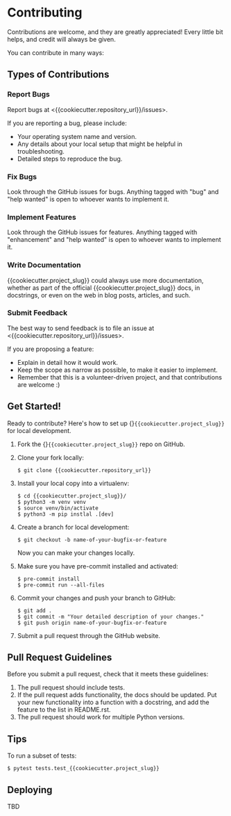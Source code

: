 ```{highlight} shell

```

# Contributing

Contributions are welcome, and they are greatly appreciated! Every little bit
helps, and credit will always be given.

You can contribute in many ways:

## Types of Contributions

### Report Bugs

Report bugs at <{{cookiecutter.repository_url}}/issues>.

If you are reporting a bug, please include:

* Your operating system name and version.
* Any details about your local setup that might be helpful in troubleshooting.
* Detailed steps to reproduce the bug.

### Fix Bugs

Look through the GitHub issues for bugs. Anything tagged with "bug" and "help
wanted" is open to whoever wants to implement it.

### Implement Features

Look through the GitHub issues for features. Anything tagged with "enhancement"
and "help wanted" is open to whoever wants to implement it.

### Write Documentation

{{cookiecutter.project_slug}} could always use more documentation, whether as part of the
official {{cookiecutter.project_slug}} docs, in docstrings, or even on the web in blog posts,
articles, and such.

### Submit Feedback

The best way to send feedback is to file an issue at <{{cookiecutter.repository_url}}/issues>.

If you are proposing a feature:

* Explain in detail how it would work.
* Keep the scope as narrow as possible, to make it easier to implement.
* Remember that this is a volunteer-driven project, and that contributions
  are welcome :)

## Get Started!

Ready to contribute? Here's how to set up {}`{{cookiecutter.project_slug}}` for local development.

1. Fork the {}`{{cookiecutter.project_slug}}` repo on GitHub.
2. Clone your fork locally:

   ```
   $ git clone {{cookiecutter.repository_url}}
   ```
3. Install your local copy into a virtualenv:

   ```
   $ cd {{cookiecutter.project_slug}}/
   $ python3 -m venv venv
   $ source venv/bin/activate
   $ python3 -m pip instlal .[dev]
   ```
4. Create a branch for local development:

   ```
   $ git checkout -b name-of-your-bugfix-or-feature
   ```

   Now you can make your changes locally.
5. Make sure you have pre-commit installed and activated:

   ```
   $ pre-commit install
   $ pre-commit run --all-files
   ```

6. Commit your changes and push your branch to GitHub:

   ```
   $ git add .
   $ git commit -m "Your detailed description of your changes."
   $ git push origin name-of-your-bugfix-or-feature
   ```
7. Submit a pull request through the GitHub website.

## Pull Request Guidelines

Before you submit a pull request, check that it meets these guidelines:

1. The pull request should include tests.
2. If the pull request adds functionality, the docs should be updated. Put
   your new functionality into a function with a docstring, and add the
   feature to the list in README.rst.
3. The pull request should work for multiple Python versions.

## Tips

To run a subset of tests:

```
$ pytest tests.test_{{cookiecutter.project_slug}}
```

## Deploying

TBD
